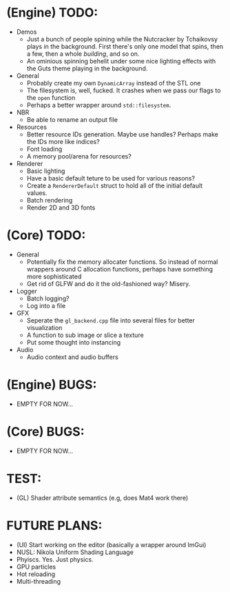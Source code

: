 # (Engine) TODO: 
* Demos
    - Just a bunch of people spining while the Nutcracker by Tchaikovsy plays in the background. First there's only one model that spins, then a few, then a whole _building_, and so on.
    - An ominious spinning behelit under some nice lighting effects with the Guts theme playing in the background.
* General 
    - Probably create my own `DynamicArray` instead of the STL one
    - The filesystem is, well, fucked. It crashes when we pass our flags to the `open` function
    - Perhaps a better wrapper around `std::filesystem`.
* NBR 
    - Be able to rename an output file 
* Resources 
    - Better resource IDs generation. Maybe use handles? Perhaps make the IDs more like indices?
    - Font loading 
    - A memory pool/arena for resources?
* Renderer 
    - Basic lighting
    - Have a basic default teture to be used for various reasons?
    - Create a `RendererDefault` struct to hold all of the initial default values.
    - Batch rendering 
    - Render 2D and 3D fonts

# (Core) TODO: 
* General
    - Potentially fix the memory allocater functions. So instead of normal wrappers around C allocation functions, perhaps have something more sophisticated
    - Get rid of GLFW and do it the old-fashioned way? Misery.
* Logger 
    - Batch logging? 
    - Log into a file
* GFX 
    - Seperate the `gl_backend.cpp` file into several files for better visualization
    - A function to sub image or slice a texture 
    - Put some thought into instancing
* Audio 
    - Audio context and audio buffers

# (Engine) BUGS: 
- EMPTY FOR NOW...

# (Core) BUGS: 
- EMPTY FOR NOW...

# TEST: 
- (GL) Shader attribute semantics (e.g, does Mat4 work there)

# FUTURE PLANS: 
- (UI) Start working on the editor (basically a wrapper around ImGui)
- NUSL: Nikola Uniform Shading Language
- Phyiscs. Yes. Just physics.
- GPU particles
- Hot reloading
- Multi-threading
